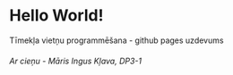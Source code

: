 # Hello World!
Tīmekļa vietņu programmēšana - github pages uzdevums 
###### _Ar cieņu - Māris Ingus Kļava, DP3-1_
